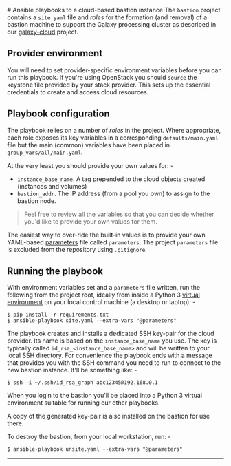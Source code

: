 # Ansible playbooks to a cloud-based bastion instance
The `bastion` project contains a `site.yaml` file and _roles_
for the formation (and removal) of a bastion machine to support the
Galaxy processing cluster as described in our [galaxy-cloud] project.

## Provider environment
You will need to set provider-specific environment variables before you
can run this playbook. If you're using OpenStack you should `source` the
keystone file provided by your stack provider. This sets up the essential
credentials to create and access cloud resources.
    
## Playbook configuration
The playbook relies on a number of _roles_ in the project. Where appropriate,
each role exposes its key variables in a corresponding `defaults/main.yaml`
file but the main (common) variables have been placed in
`group_vars/all/main.yaml`.

At the very least you should provide your own values for: -

-   `instance_base_name`. A tag prepended to the cloud objects created
    (instances and volumes)
-   `bastion_addr`. The IP address (from a pool you own) to assign to the
    bastion node.

>   Feel free to review all the variables so that you can decide whether
    you'd like to provide your own values for them.  

The easiest way to over-ride the built-in values is to provide your
own YAML-based [parameters] file called `parameters`. The project `parameters`
file is excluded from the repository using `.gitignore`.

## Running the playbook
With environment variables set and a `parameters` file written,
run the following from the project root, ideally from inside a Python 3
[virtual environment] on your local control machine (a desktop or laptop): -

    $ pip install -r requirements.txt
    $ ansible-playbook site.yaml --extra-vars "@parameters"

The playbook creates and installs a dedicated SSH key-pair for the cloud
provider. Its name is based on the `instance_base_name` you use. The key is
typically called `id_rsa_<instance_base_name>` and will be written to
your local SSH directory. For convenience the playbook ends with a message
that provides you with the SSH command you need to run to connect to the
new bastion instance. It'll be something like: -

    $ ssh -i ~/.ssh/id_rsa_graph abc12345@192.168.0.1

When you login to the bastion you'll be placed into a Python 3
virtual environment suitable for running our other playbooks.

A copy of the generated key-pair is also installed on the bastion for use
there.

To destroy the bastion, from your local workstation, run: -

    $ ansible-playbook unsite.yaml --extra-vars "@parameters"

---

[galaxy-cloud]: https://github.com/InformaticsMatters/ansible-galaxy-cloud
[parameters]: https://docs.ansible.com/ansible/latest/user_guide/playbooks_variables.html#passing-variables-on-the-command-line
[virtual environment]: https://docs.python.org/3/tutorial/venv.html
